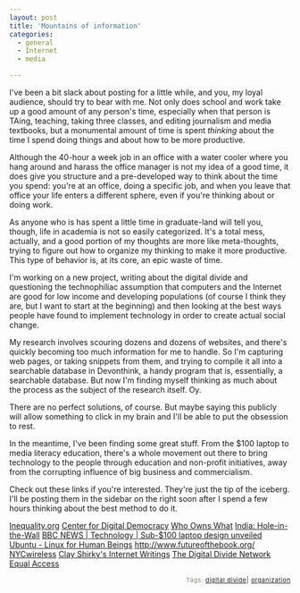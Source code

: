 ```yaml
---
layout: post
title: 'Mountains of information'
categories:
  - general
  - Internet
  - media

---
```


I've been a bit slack about posting for a little while, and you, my loyal audience, should try to bear with me.  Not only does school and work take up a good amount of any person's time, especially when that person is TAing, teaching, taking three classes, and editing journalism and media textbooks, but a monumental amount of time is spent <i>thinking</i> about the time I spend doing things and about how to be more productive.  

Although the 40-hour a week job in an office with a water cooler where you hang around and harass the office manager is not my idea of a good time, it does give you structure and a pre-developed way to think about the time you spend: you're at an office, doing a specific job, and when you leave that office your life enters a different sphere, even if you're thinking about or doing work. 

As anyone who is has spent a little time in graduate-land will tell you, though, life in academia is not so easily categorized.  It's a total mess, actually, and a good portion of my thoughts are more like meta-thoughts, trying to figure out how to organize my thinking to make it more productive.  This type of behavior is, at its core, an epic waste of time. 

I'm working on a new project, writing about the digital divide and questioning the technophiliac assumption that computers and the Internet are good for low income and developing populations (of course I think they are, but I want to start at the beginning) and then looking at the best ways people have found to implement technology in order to create actual social change.

My research involves scouring dozens and dozens of websites, and there's quickly becoming too much information for me to handle.  So I'm capturing web pages, or taking snippets from them, and trying to compile it all into a searchable database in Devonthink, a handy program that is, essentially, a searchable database.  But now I'm finding myself thinking as much about the process as the subject of the research itself.  Oy. 

There are no perfect solutions, of course.  But maybe saying this publicly will allow something to click in my brain and I'll be able to put the obsession to rest.  

In the meantime, I've been finding some great stuff.  From the $100 laptop to media literacy education, there's a whole movement out there to bring technology to the people through education and non-profit initiatives, away from the corrupting influence of big business and commercialism.  

Check out these links if you're interested.  They're just the tip of the iceberg.  I'll be posting them in the sidebar on the right soon after I spend a few hours thinking about the best method to do it. 

<a href="http://inequality.org/">Inequality.org</a>
<a href="http://www.democraticmedia.org/index.html">Center for Digital Democracy</a>
<a href="http://www.cjr.org/tools/owners/">Who Owns What</a>
<a href="http://www.greenstar.org/butterflies/Hole-in-the-Wall.htm">India: Hole-in-the-Wall</a>
<a href="http://news.bbc.co.uk/2/hi/technology/4292854.stm">BBC NEWS | Technology | Sub-$100 laptop design unveiled</a>
<a href="http://www.ubuntulinux.org">Ubuntu - Linux for Human Beings</a>
<a href="http://www.futureofthebook.org">http://www.futureofthebook.org/</a>
<a href="http://www.nycwireless.net">NYCwireless</a>
<a href="http://shirky.com">Clay Shirky's Internet Writings</a>
<a href="http://www.digitaldividenetwork.org">The Digital Divide Network</a>
<a href="http://equalaccess.org">Equal Access</a>



<!-- technorati tags start --><p style="text-align:right;font-size:11px;letter-spacing:.05em;color:#808979;">Tags: <a href="http://www.technorati.com/tag/digital divide" rel="tag">digital divide</a><strong>|</strong> <a href="http://www.technorati.com/tag/organization" rel="tag">organization</a></p><!-- technorati tags end -->
